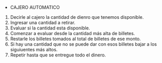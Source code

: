 * CAJERO AUTOMATICO
1. Decirle al cajero la cantidad de dienro que tenemos disponible.
2. Ingresar una cantidad a retirar.
3. Evaluar si la cantidad esta disponible.
4. Comenzar a evaluar desde la cantidad más alta de billetes.
5. Restarle los billetes tomados al total de billetes de ese monto.
6. Si hay una cantidad que no se puede dar con esos billetes bajar a los siguiuentes más altos.
7. Repetir hasta que se entregue todo el dinero.

